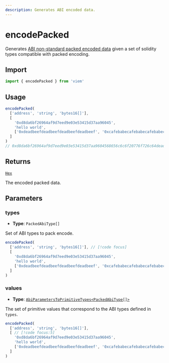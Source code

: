 ```yaml
---
description: Generates ABI encoded data.
---
```


# encodePacked

Generates [ABI non-standard packed encoded data](https://docs.soliditylang.org/en/v0.8.18/abi-spec.html#non-standard-packed-mode) given a set of solidity types compatible with packed encoding.

## Import

```ts
import { encodePacked } from 'viem'
```

## Usage

```ts
encodePacked(
  ['address', 'string', 'bytes16[]'], 
  [
    '0xd8da6bf26964af9d7eed9e03e53415d37aa96045', 
    'hello world',
    ['0xdeadbeefdeadbeefdeadbeefdeadbeef', '0xcafebabecafebabecafebabecafebabe']
  ]
)
// 0xd8da6bf26964af9d7eed9e03e53415d37aa9604568656c6c6f20776f726c64deadbeefdeadbeefdeadbeefdeadbeef00000000000000000000000000000000cafebabecafebabecafebabecafebabe00000000000000000000000000000000
```

## Returns

[`Hex`](/docs/glossary/types#hex)

The encoded packed data.

## Parameters

### types

- **Type**: `PackedAbiType[]`

Set of ABI types to pack encode.

```ts
encodePacked(
  ['address', 'string', 'bytes16[]'], // [!code focus]
  [
    '0xd8da6bf26964af9d7eed9e03e53415d37aa96045', 
    'hello world',
    ['0xdeadbeefdeadbeefdeadbeefdeadbeef', '0xcafebabecafebabecafebabecafebabe']
  ]
)
```

### values

- **Type**: [`AbiParametersToPrimitiveTypes<PackedAbiType[]>`](/docs/glossary/terms#abiparameterstoprimitivetypes)

The set of primitive values that correspond to the ABI types defined in `types`.

```ts
encodePacked(
  ['address', 'string', 'bytes16[]'],
  [ // [!code focus:5]
    '0xd8da6bf26964af9d7eed9e03e53415d37aa96045', 
    'hello world',
    ['0xdeadbeefdeadbeefdeadbeefdeadbeef', '0xcafebabecafebabecafebabecafebabe']
  ]
)
```